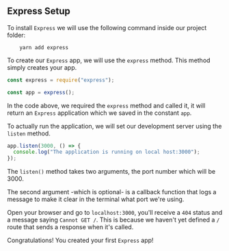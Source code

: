 ## Express Setup

To install `Express` we will use the following command inside our project folder:

```shell
    yarn add express
```

To create our `Express` app, we will use the `express` method. This method simply creates your app.

```javascript
const express = require("express");

const app = express();
```

In the code above, we required the `express` method and called it, it will return an `Express` application which we saved in the constant `app`.

To actually run the application, we will set our development server using the `listen` method.

```javascript
app.listen(3000, () => {
  console.log("The application is running on local host:3000");
});
```

The `listen()` method takes two arguments, the port number which will be 3000.

The second argument -which is optional- is a callback function that logs a message to make it clear in the terminal what port we're using.

Open your browser and go to `localhost:3000`, you'll receive a `404` status and a message saying `Cannot GET /`. This is because we haven't yet defined a `/` route that sends a response when it's called.

Congratulations! You created your first `Express` app!
